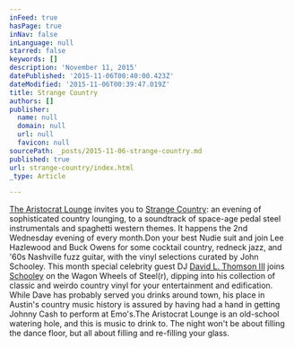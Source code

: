 ```yaml
---
inFeed: true
hasPage: true
inNav: false
inLanguage: null
starred: false
keywords: []
description: 'November 11, 2015'
datePublished: '2015-11-06T00:40:00.423Z'
dateModified: '2015-11-06T00:39:47.019Z'
title: Strange Country
authors: []
publisher:
  name: null
  domain: null
  url: null
  favicon: null
sourcePath: _posts/2015-11-06-strange-country.md
published: true
url: strange-country/index.html
_type: Article

---
```

[The Aristocrat Lounge][0] invites you to [Strange Country][1]: an evening of sophisticated country lounging, to a soundtrack of space-age pedal steel instrumentals and spaghetti western themes. It happens the 2nd Wednesday evening of every month.Don your best Nudie suit and join Lee Hazlewood and Buck Owens for some cocktail country, redneck jazz, and '60s Nashville fuzz guitar, with the vinyl selections curated by John Schooley. This month special celebrity guest DJ [David L. Thomson III][2] joins [Schooley][3] on the Wagon Wheels of Steel(r), dipping into his collection of classic and weirdo country vinyl for your entertainment and edification. While Dave has probably served you drinks around town, his place in Austin's country music history is assured by having had a hand in getting Johnny Cash to perform at Emo's.The Aristocrat Lounge is an old-school watering hole, and this is music to drink to. The night won't be about filling the dance floor, but all about filling and re-filling your glass.

[0]: https://www.facebook.com/AristocratLoungeATX/
[1]: https://www.facebook.com/schooleysstrangecountry/
[2]: https://www.facebook.com/DavidThomsonIII
[3]: https://www.facebook.com/john.schooley
